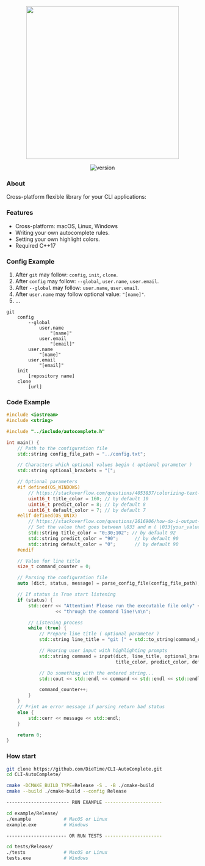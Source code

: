 <p align="center">
  <img src="https://i.ibb.co/41pL50L/Group-1.png" width="400">
</p>
<p align="center">
  <img src="https://img.shields.io/badge/version-1.0.0-b.svg" alt="version">
</p>

### About
Cross-platform flexible library for your CLI applications:

### Features
- Cross-platform: macOS, Linux, Windows
- Writing your own autocomplete rules.
- Setting your own highlight colors.
- Required C++17

### Config Example
1. After `git` may follow: `config`, `init`, `clone`.
2. After `config` may follow: `--global`, `user.name`, `user.email`.
3. After `--global` may follow: `user.name`, `user.email`.
4. After `user.name` may follow optional value: `"[name]"`.
5. ...
```
git
    config
        --global
            user.name
                "[name]"
            user.email
                "[email]"
        user.name
            "[name]"
        user.email
            "[email]"
    init
        [repository name]
    clone
        [url]
```

### Code Example
```cpp
#include <iostream>
#include <string>

#include "../include/autocomplete.h"

int main() {
    // Path to the configuration file
    std::string config_file_path = "../config.txt";

    // Characters which optional values begin ( optional parameter )
    std::string optional_brackets = "[";

    // Optional parameters
    #if defined(OS_WINDOWS)
        // https://stackoverflow.com/questions/4053837/colorizing-text-in-the-console-with-c#answer-4053879
        uint16_t title_color = 160; // by default 10
        uint16_t predict_color = 8; // by default 8
        uint16_t default_color = 7; // by default 7
    #elif defined(OS_UNIX)
        // https://stackoverflow.com/questions/2616906/how-do-i-output-coloured-text-to-a-linux-terminal#answer-45300654
        // Set the value that goes between \033 and m ( \033{your_value}m )
        std::string title_color = "0;30;102"; // by default 92
        std::string predict_color = "90";      // by default 90
        std::string default_color = "0";       // by default 90
    #endif

    // Value for line title
    size_t command_counter = 0;

    // Parsing the configuration file
    auto [dict, status, message] = parse_config_file(config_file_path);

    // If status is True start listening
    if (status) {
        std::cerr << "Attention! Please run the executable file only" << std::endl
                  << "through the command line!\n\n";

        // Listening process
        while (true) {
            // Prepare line title ( optional parameter )
            std::string line_title = "git [" + std::to_string(command_counter) + "]:";

            // Hearing user input with highlighting prompts
            std::string command = input(dict, line_title, optional_brackets,
                                        title_color, predict_color, default_color);

            // Do something with the entered string...
            std::cout << std::endl << command << std::endl << std::endl;

            command_counter++;
        }
    }
    // Print an error message if parsing return bad status
    else {
        std::cerr << message << std::endl;
    }

    return 0;
}
```

### How start
```bash
git clone https://github.com/DieTime/CLI-AutoComplete.git
cd CLI-AutoComplete/

cmake -DCMAKE_BUILD_TYPE=Release -S . -B ./cmake-build 
cmake --build ./cmake-build --config Release

----------------------- RUN EXAMPLE ---------------------

cd example/Release/
./example            # MacOS or Linux
example.exe          # Windows

---------------------- OR RUN TESTS ---------------------

cd tests/Release/
./tests              # MacOS or Linux
tests.exe            # Windows
```
